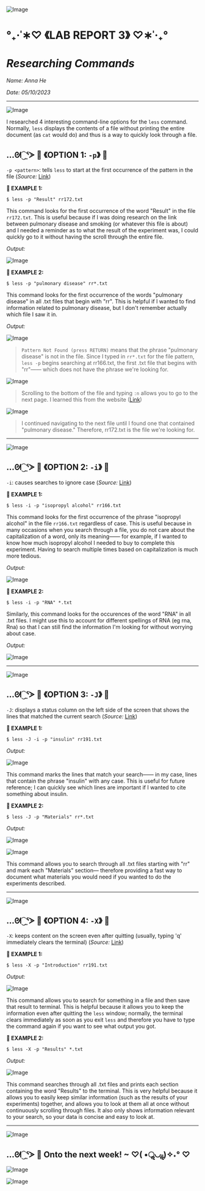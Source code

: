 ![Image](https://media.discordapp.net/attachments/783745953680326656/1094753603274686584/IMG_4813.png?width=2520&height=132)
#                                 °₊·ˈ∗♡ 《LAB REPORT 3》 ♡∗ˈ‧₊°
#                                    _Researching Commands_

*Name: Anna He*

*Date: 05/10/2023*

---
![Image](https://media.discordapp.net/attachments/783745953680326656/1094753603274686584/IMG_4813.png?width=2520&height=132)

I researched 4 interesting command-line options for the `less` command. Normally, `less` displays the contents of a file without printing the entire document (as `cat` would do) and thus is a way to quickly look through a file.

## …ᘛ⁐̤ᕐᐷ 🍒 《OPTION 1: `-p`》 🍒 

`-p <pattern>`: tells `less` to start at the first occurrence of the pattern in the file (_Source:_ [Link](https://www.geeksforgeeks.org/less-command-linux-examples/))


**🍒 EXAMPLE 1:**
```
$ less -p "Result" rr172.txt
```

This command looks for the first occurrence of the word "Result" in the file `rr172.txt`. This is useful because if I was doing research on the link between pulmonary disease and smoking (or whatever this file is about) and I needed a reminder as to what the result of the experiment was, I could quickly go to it without having the scroll through the entire file.

_Output:_

![Image](https://media.discordapp.net/attachments/783745953680326656/1105974956883460148/Screen_Shot_2023-05-10_at_2.49.33_PM.png?width=1888&height=784)

**🍒 EXAMPLE 2:**
```
$ less -p "pulmonary disease" rr*.txt
```

This command looks for the first occurrence of the words "pulmonary disease" in all .txt files that begin with "rr". This is helpful if I wanted to find information related to pulmonary disease, but I don't remember actually which file I saw it in. 

_Output:_


![Image](https://media.discordapp.net/attachments/783745953680326656/1105979818941612032/Screen_Shot_2023-05-10_at_3.08.51_PM.png?width=1052&height=140)
> `Pattern Not Found (press RETURN)` means that the phrase "pulmonary disease" is not in the file. Since I typed in `rr*.txt` for the file pattern, `less -p` begins searching at rr166.txt, the first .txt file that begins with "rr"—— which does not have the phrase we're looking for. 

![Image](https://media.discordapp.net/attachments/783745953680326656/1105999861339389973/Screen_Shot_2023-05-10_at_4.28.29_PM.png?width=2052&height=872)
> Scrolling to the bottom of the file and typing `:n` allows you to go to the next page. I learned this from the website ([Link](https://flaviocopes.com/linux-command-less/#:~:text=In%20this%20case%20the%20behaviour,to%20go%20to%20the%20previous))

![Image](https://media.discordapp.net/attachments/783745953680326656/1106000424445689986/Screen_Shot_2023-05-10_at_4.30.45_PM.png?width=2120&height=668)
> I continued navigating to the next file until I found one that contained "pulmonary disease." Therefore, rr172.txt is the file we're looking for. 

---
![Image](https://media.discordapp.net/attachments/783745953680326656/1094753603274686584/IMG_4813.png?width=2520&height=132)

## …ᘛ⁐̤ᕐᐷ 🍒 《OPTION 2: `-i`》 🍒 

`-i`: causes searches to ignore case (_Source:_ [Link](https://www.geeksforgeeks.org/less-command-linux-examples/))

**🍒 EXAMPLE 1:**
```
$ less -i -p "isopropyl alcohol" rr166.txt
```

This command looks for the first occurrence of the phrase "isopropyl alcohol" in the file `rr166.txt` regardless of case. This is useful because in many occasions when you search through a file, you do not care about the capitalization of a word, only its meaning—— for example, if I wanted to know how much isopropyl alcohol I needed to buy to complete this experiment. Having to search multiple times based on capitalization is much more tedious. 

_Output:_

![Image](https://media.discordapp.net/attachments/783745953680326656/1106066155183034418/Screen_Shot_2023-05-10_at_8.51.54_PM.png?width=2132&height=892)

**🍒 EXAMPLE 2:**
```
$ less -i -p "RNA" *.txt
```

Similarly, this command looks for the occurences of the word "RNA" in all .txt files. I might use this to account for different spellings of RNA (eg rna, Rna) so that I can still find the information I'm looking for without worrying about case.  

_Output:_

![Image](https://media.discordapp.net/attachments/783745953680326656/1106069831427563550/Screen_Shot_2023-05-10_at_9.06.33_PM.png?width=1956&height=868)

---
![Image](https://media.discordapp.net/attachments/783745953680326656/1094753603274686584/IMG_4813.png?width=2520&height=132)

## …ᘛ⁐̤ᕐᐷ 🍒 《OPTION 3: `-J`》 🍒 

`-J`: displays a status column on the left side of the screen that shows the lines that matched the current search (_Source:_ [Link](https://phoenixnap.com/kb/less-command-in-linux))

**🍒 EXAMPLE 1:**
```
$ less -J -i -p "insulin" rr191.txt
```

_Output:_

![Image](https://media.discordapp.net/attachments/783745953680326656/1106074028944396298/Screen_Shot_2023-05-10_at_9.23.13_PM.png?width=2128&height=852)

This command marks the lines that match your search—— in my case, lines that contain the phrase "insulin" with any case. This is useful for future reference; I can quickly see which lines are important if I wanted to cite something about insulin. 

**🍒 EXAMPLE 2:**
```
$ less -J -p "Materials" rr*.txt
```

 _Output:_
 
 ![Image](https://media.discordapp.net/attachments/783745953680326656/1106082151792918528/Screen_Shot_2023-05-10_at_9.55.31_PM.png?width=2104&height=868)
  
 ![Image](https://media.discordapp.net/attachments/783745953680326656/1106082310165647392/Screen_Shot_2023-05-10_at_9.56.08_PM.png?width=2136&height=872)
 
This command allows you to search through all .txt files starting with "rr" and mark each "Materials" section— therefore providing a fast way to document what materials you would need if you wanted to do the experiments described. 

---
![Image](https://media.discordapp.net/attachments/783745953680326656/1094753603274686584/IMG_4813.png?width=2520&height=132)

## …ᘛ⁐̤ᕐᐷ 🍒 《OPTION 4: `-X`》 🍒 

`-X`: keeps content on the screen even after quitting (usually, typing 'q' immediately clears the terminal) (_Source:_ [Link](https://phoenixnap.com/kb/less-command-in-linux))

**🍒 EXAMPLE 1:**
```
$ less -X -p "Introduction" rr191.txt
```

_Output:_

![Image](https://media.discordapp.net/attachments/783745953680326656/1106078555965767711/Screen_Shot_2023-05-10_at_9.41.13_PM.png?width=2036&height=880)

This command allows you to search for something in a file and then save that result to terminal. This is helpful because it allows you to keep the information even after quitting the `less` window; normally, the terminal clears immediately as soon as you exit `less` and therefore you have to type the command again if you want to see what output you got. 

**🍒 EXAMPLE 2:**

```
$ less -X -p "Results" *.txt
```

_Output:_

![Image](https://media.discordapp.net/attachments/783745953680326656/1106085101412028486/Screen_Shot_2023-05-10_at_10.07.14_PM.png?width=1252&height=1236)

This command searches through all .txt files and prints each section containing the word "Results" to the terminal. This is very helpful because it allows you to easily keep similar information (such as the results of your experiments) together, and allows you to look at them all at once without continuously scrolling through files. It also only shows information relevant to your search, so your data is concise and easy to look at.  

---
![Image](https://media.discordapp.net/attachments/783745953680326656/1094753603274686584/IMG_4813.png?width=2520&height=132)

## …ᘛ⁐̤ᕐᐷ 🍒 Onto the next week! ~ ♡( •ॢ◡-ॢ)✧˖° ♡
![Image](https://i.pinimg.com/originals/62/8a/0a/628a0a38a8f0b9b9efa19492f63ea541.png)
   
![Image](https://media.discordapp.net/attachments/783745953680326656/1094753603274686584/IMG_4813.png?width=2520&height=132)
